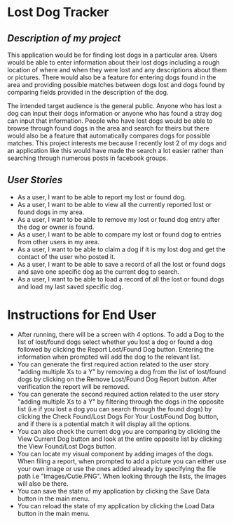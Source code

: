 # **Lost Dog Tracker**

## ***Description of my project***

This application would be for finding lost dogs in a particular area. Users would be able to enter information about their lost dogs including a rough location of where and when they were lost and any descriptions about them or pictures. There would also be a feature for entering dogs found in the area and providing possible matches between dogs lost and dogs found by comparing fields provided in the description of the dog. 

The intended target audience is the general public. Anyone who has lost a dog can input their dogs information or anyone who has found a stray dog can input that information. People who have lost dogs would be able to browse through found dogs in the area and search for theirs but there would also be a feature that automatically compares dogs for possible matches. This project interests me because I recently lost 2 of my dogs and an application like this would have made the search a lot easier rather than searching through numerous posts in facebook groups. 

## ***User Stories***

- As a user, I want to be able to report my lost or found dog.
- As a user, I want to be able to view all the currently reported lost or found dogs in my area. 
- As a user, I want to be able to remove my lost or found dog entry after the dog or owner is found. 
- As a user, I want to be able to compare my lost or found dog to entries from other users in my area. 
- As a user, I want to be able to claim a dog if it is my lost dog and get the contact of the user who posted it. 
- As a user, I want to be able to save a record of all the lost or found dogs and save one specific dog as the current dog to search.
- As a user, I want to be able to load a record of all the lost or found dogs and load my last saved specific dog.

# Instructions for End User
 - After running, there will be a screen with 4 options. To add a Dog to the list of lost/found dogs select whether you lost a dog or found a dog followed by clicking the  Report Lost/Found Dog button. Entering the information when prompted will add the dog to the relevant list. 
 - You can generate the first required action related to the user story "adding multiple Xs to a Y" by removing a dog from the list of lost/found dogs by clicking on the Remove Lost/Found Dog Report button. After verification the report will be removed. 
 - You can generate the second required action related to the user story "adding multiple Xs to a Y" by filtering through the dogs in the opposite list (i.e if you lost a dog you can search through the found dogs) by clicking the Check Found/Lost Dogs For Your Lost/Found Dog button, and if there is a potential match it will display all the options.
 - You can also check the current dog you are comparing by clicking the View Current Dog button and look at the entire opposite list by clicking the View Found/Lost Dogs button.
 - You can locate my visual component by adding images of the dogs. When filing a report, when prompted to add a picture you can either use your own image or use the ones added already by specifying the file path i.e "Images/Cutie.PNG". When looking through the lists, the images will also be there. 
 - You can save the state of my application by clicking the Save Data button in the main menu.
 - You can reload the state of my application by clicking the Load Data button in the main menu.